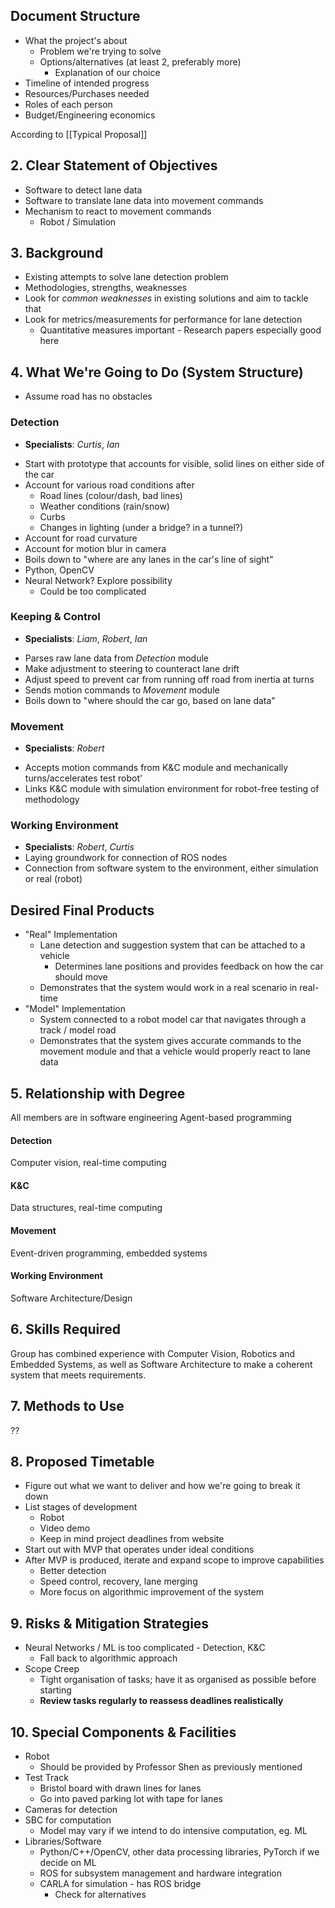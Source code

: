 
## Document Structure

* What the project's about
	* Problem we're trying to solve
	* Options/alternatives (at least 2, preferably more)
		* Explanation of our choice
* Timeline of intended progress
* Resources/Purchases needed
* Roles of each person
* Budget/Engineering economics

According to [[Typical Proposal]]

## 2. Clear Statement of Objectives

- Software to detect lane data
- Software to translate lane data into movement commands
- Mechanism to react to movement commands
	- Robot / Simulation

## 3. Background

* Existing attempts to solve lane detection problem
* Methodologies, strengths, weaknesses
* Look for _common weaknesses_ in existing solutions and aim to tackle that
* Look for metrics/measurements for performance for lane detection
	* Quantitative measures important - Research papers especially good here

## 4. What We're Going to Do (System Structure)

* Assume road has no obstacles
### Detection
- **Specialists**: _Curtis_, _Ian_
* Start with prototype that accounts for visible, solid lines on either side of the car
* Account for various road conditions after
	* Road lines (colour/dash, bad lines)
	* Weather conditions (rain/snow)
	* Curbs
	* Changes in lighting (under a bridge? in a tunnel?)
* Account for road curvature
* Account for motion blur in camera
* Boils down to "where are any lanes in the car's line of sight"
* Python, OpenCV
* Neural Network? Explore possibility
	* Could be too complicated

### Keeping & Control
- **Specialists**: _Liam_, _Robert_, _Ian_
* Parses raw lane data from *Detection* module
* Make adjustment to steering to counteract lane drift
* Adjust speed to prevent car from running off road from inertia at turns
* Sends motion commands to *Movement* module
* Boils down to "where should the car go, based on lane data"

### Movement
- **Specialists**: _Robert_ 
* Accepts motion commands from K&C module and mechanically turns/accelerates test robot'
* Links K&C module with simulation environment for robot-free testing of methodology

### Working Environment
- **Specialists**: _Robert_, _Curtis_
- Laying groundwork for connection of ROS nodes
- Connection from software system to the environment, either simulation or real (robot)

## Desired Final Products

* "Real" Implementation
	* Lane detection and suggestion system that can be attached to a vehicle
		* Determines lane positions and provides feedback on how the car should move
	* Demonstrates that the system would work in a real scenario in real-time
* "Model" Implementation
	* System connected to a robot model car that navigates through a track / model road
	* Demonstrates that the system gives accurate commands to the movement module and that a vehicle would properly react to lane data

## 5. Relationship with Degree

All members are in software engineering
Agent-based programming
#### Detection
Computer vision, real-time computing
#### K&C
Data structures, real-time computing
#### Movement
Event-driven programming, embedded systems
#### Working Environment
Software Architecture/Design

## 6. Skills Required

Group has combined experience with Computer Vision, Robotics and Embedded Systems, as well as Software Architecture to make a coherent system that meets requirements.

## 7. Methods to Use
??

## 8. Proposed Timetable

- Figure out what we want to deliver and how we're going to break it down
- List stages of development
	- Robot
	- Video demo
	- Keep in mind project deadlines from website
- Start out with MVP that operates under ideal conditions
- After MVP is produced, iterate and expand scope to improve capabilities
	- Better detection
	- Speed control, recovery, lane merging
	- More focus on algorithmic improvement of the system
## 9. Risks & Mitigation Strategies

- Neural Networks / ML is too complicated - Detection, K&C
	- Fall back to algorithmic approach
- Scope Creep
	- Tight organisation of tasks; have it as organised as possible before starting
	- **Review tasks regularly to reassess deadlines realistically**

## 10. Special Components & Facilities

- Robot
	- Should be provided by Professor Shen as previously mentioned
- Test Track
	- Bristol board with drawn lines for lanes
	- Go into paved parking lot with tape for lanes
- Cameras for detection
- SBC for computation
	- Model may vary if we intend to do intensive computation, eg. ML
- Libraries/Software
	- Python/C++/OpenCV, other data processing libraries, PyTorch if we decide on ML
	- ROS for subsystem management and hardware integration
	- CARLA for simulation - has ROS bridge
		- Check for alternatives